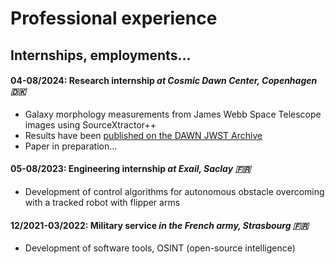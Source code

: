 # Professional experience

## Internships, employments...

#### **04-08/2024**: Research internship *at Cosmic Dawn Center, Copenhagen 🇩🇰*
* Galaxy morphology measurements from James Webb Space Telescope images using SourceXtractor++
* Results have been [published on the DAWN JWST Archive](https://dawn-cph.github.io/dja/blog/2024/08/16/morphological-data/)
* Paper in preparation...

#### **05-08/2023**: Engineering internship *at Exail, Saclay 🇫🇷*
* Development of control algorithms for autonomous obstacle overcoming with a tracked robot with flipper arms

#### **12/2021-03/2022**: Military service *in the French army, Strasbourg 🇫🇷*
* Development of software tools, OSINT (open-source intelligence)

